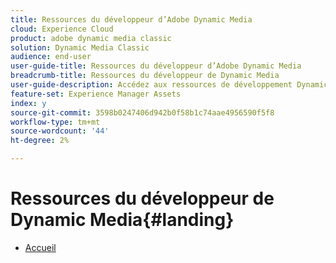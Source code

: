 ```yaml
---
title: Ressources du développeur d’Adobe Dynamic Media
cloud: Experience Cloud
product: adobe dynamic media classic
solution: Dynamic Media Classic
audience: end-user
user-guide-title: Ressources du développeur d’Adobe Dynamic Media
breadcrumb-title: Ressources du développeur de Dynamic Media
user-guide-description: Accédez aux ressources de développement Dynamic Media telles que le guide de référence des visionneuses, l’API du système de production d’images, l’API de diffusion et de rendu d’images et les notes de mise à jour archivées de Scene7.
feature-set: Experience Manager Assets
index: y
source-git-commit: 3598b0247406d942b0f58b1c74aae4956590f5f8
workflow-type: tm+mt
source-wordcount: '44'
ht-degree: 2%

---
```



# Ressources du développeur de Dynamic Media{#landing}

+ [Accueil](home.md)

<!--This TOC may not be necessary. Not sure, so leaving it in.
+ [Viewers Reference Guide](/help/aem-viewers-ref/homeviewers.md)
+ [IS/IR API](/help/aem-is-ir-api/homeisir.md)
+ [IPS API](/help/aem-ips-api/c-overview.md)
+ [Image Authoring](/help/aem-ia/aem-ia-home.md)
+ [Dynamic Media Classic Release Notes](/help/s7-release-notes/homern.md)
-->

